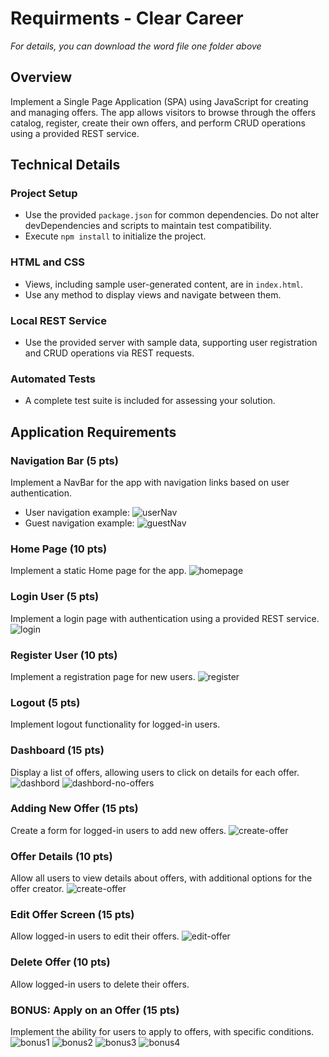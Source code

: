 # Requirments - Clear Career
*For details, you can download the word file one folder above*
## Overview
Implement a Single Page Application (SPA) using JavaScript for creating and managing offers. The app allows visitors to browse through the offers catalog, register, create their own offers, and perform CRUD operations using a provided REST service.
## Technical Details
### Project Setup
- Use the provided `package.json` for common dependencies. Do not alter devDependencies and scripts to maintain test compatibility.
- Execute `npm install` to initialize the project.
### HTML and CSS
- Views, including sample user-generated content, are in `index.html`.
- Use any method to display views and navigate between them.
### Local REST Service
- Use the provided server with sample data, supporting user registration and CRUD operations via REST requests.
### Automated Tests
- A complete test suite is included for assessing your solution.
## Application Requirements
### Navigation Bar (5 pts)
Implement a NavBar for the app with navigation links based on user authentication.
* User navigation example:
![userNav](./images/readmeimages/nav1.png)
* Guest navigation example: 
![guestNav](./images/readmeimages/nav2.png)
### Home Page (10 pts)
Implement a static Home page for the app.
![homepage](./images/readmeimages/home.png)
### Login User (5 pts)
Implement a login page with authentication using a provided REST service.
![login](./images/readmeimages/login.png)
### Register User (10 pts)
Implement a registration page for new users.
![register](./images/readmeimages/register.png)
### Logout (5 pts)
Implement logout functionality for logged-in users.
### Dashboard (15 pts)
Display a list of offers, allowing users to click on details for each offer.
![dashbord](./images/readmeimages/dashboard.png)
![dashbord-no-offers](./images/readmeimages/dashboard-no-offers.png)
### Adding New Offer (15 pts)
Create a form for logged-in users to add new offers.
![create-offer](./images/readmeimages/create-offer.png)
### Offer Details (10 pts)
Allow all users to view details about offers, with additional options for the offer creator.
![create-offer](./images/readmeimages/create-offer.png)
### Edit Offer Screen (15 pts)
Allow logged-in users to edit their offers.
![edit-offer](./images/readmeimages/edit-offer.png)
### Delete Offer (10 pts)
Allow logged-in users to delete their offers.
### BONUS: Apply on an Offer (15 pts)
Implement the ability for users to apply to offers, with specific conditions.
![bonus1](./images/readmeimages/bonus1.png)
![bonus2](./images/readmeimages/bonus2.png)
![bonus3](./images/readmeimages/bonus3.png)
![bonus4](./images/readmeimages/bonus4.png)

